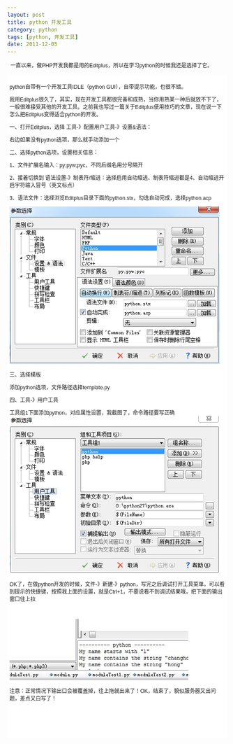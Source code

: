 ```yaml
---
layout: post
title: python 开发工具
category: python
tags: [python, 开发工具]
date: 2011-12-05
---
```

<p>&nbsp;<span class="Apple-style-span" style="font-family: Simsun; font-size: medium; "><span class="Apple-style-span" style="font-family: Arial, Verdana, sans-serif; font-size: 12px; ">&nbsp;一直以来，做PHP开发我都是用的Editplus，所以在学习python的时候我还是选择了它。</span>
<div style="background-color: rgb(255, 255, 255); padding-top: 5px; padding-right: 5px; padding-bottom: 5px; padding-left: 5px; margin-top: 0px; margin-right: 0px; margin-bottom: 0px; margin-left: 0px; font-family: Arial, Verdana, sans-serif; font-size: 12px; ">
<p>python自带有一个开发工具IDLE（python GUI），自带提示功能，也很不错。</p>
<p>我用Editplus很久了，其实，现在开发工具都很完善和成熟，当你用熟某一种后就放不下了，一般很难接受其他的开发工具。之前我也写过一篇关于Editplus使用技巧的文章，现在说一下怎么把Editplus变得适合python的开发。</p>
<p>一、打开Editplus，选择 工具-》配置用户工具-》设置&amp;语法：</p>
<p>右边如果没有python选项，那么就手动添加一个</p>
<p>二、选择python选项，设置相关信息：</p>
<p>1、文件扩展名输入：py;pyw;pyc，不同后缀名用分号隔开</p>
<p>2、接着切换到 语法设置-》制表符/缩进：选择启用自动缩进、制表符缩进都是4、自动缩进开启字符输入冒号（英文标点）</p>
<p>3、语法文件：选择浏览Editplus目录下面的python.stx，勾选自动完成，选择python.acp</p>
<p><img style="cursor: pointer; " onclick="javascript:window.open('/upload/attachement/20111205/1323079651_713.jpg')" alt="" src="/upload/attachement/20111205/1323079651_713.jpg" /></p>
<p>三、选择模版</p>
<p>添加python选项，文件路径选择template.py</p>
<p>四、工具-》用户工具</p>
<p>工具组1下面添加python，对应属性设置，我截图了，命令路径要写正确<img width="482" height="360" style="cursor: pointer; " onclick="javascript:window.open('/upload/attachement/20111205/1323079892_253.jpg')" alt="" src="/upload/attachement/20111205/1323079892_253.jpg" /></p>
<p>OK了，在做python开发的时候，文件-》新建-》python，写完之后调试打开工具菜单，可以看到提示的快捷键，按照我上面的设置，就是Ctrl+1，不要说看不到调试结果哦，把下面的输出窗口往上拉</p>
<p>&nbsp;</p>
<p><img width="410" height="140" style="cursor: pointer; " onclick="javascript:window.open('/upload/attachement/20111205/1323080435_174.jpg')" alt="" src="/upload/attachement/20111205/1323080435_174.jpg" /></p>
<p>注意：正常情况下输出口会被覆盖掉，往上拖就出来了！OK，结束了，貌似服务器又出问题，差点又白写了！</p>
<p>&nbsp;</p>
<p>&nbsp;</p>
<div><img width="0" height="0" style="cursor: pointer; " onclick="javascript:window.open('/upload/attachement/20111205/1323079598_812.jpg')" alt="" src="/upload/attachement/20111205/1323079598_812.jpg" /></div>
</div>
</span></p>
